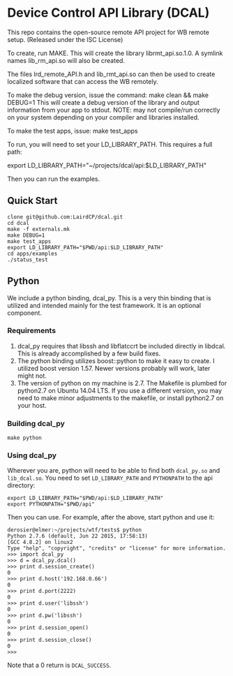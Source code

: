 Device Control API Library (DCAL)
=================================

This repo contains the open-source remote API project for WB remote setup. (Released under the ISC License)

To create, run MAKE.  This will create the library librmt_api.so.1.0.  A symlink names lib_rm_api.so will also be created.

The files lrd_remote_API.h and lib_rmt_api.so can then be used to create localized software that can access the WB remotely.

To make the debug version, issue the command:
make clean && make DEBUG=1
This will create a debug version of the library and output information from your app to stdout.  NOTE: may not compile/run correctly on your system depending on your compiler and libraries installed.

To make the test apps, issue:
make test_apps


To run, you will need to set your LD_LIBRARY_PATH. This requires a full path:

export LD_LIBRARY_PATH="~/projects/dcal/api:$LD_LIBRARY_PATH"

Then you can run the examples.

Quick Start
-----------

    clone git@github.com:LairdCP/dcal.git
    cd dcal
    make -f externals.mk
    make DEBUG=1
    make test_apps
    export LD_LIBRARY_PATH="$PWD/api:$LD_LIBRARY_PATH"
    cd apps/examples
    ./status_test


Python
------

We include a python binding, dcal_py. This is a very thin binding that is utilized and
intended mainly for the test framework. It is an optional component.

### Requirements ###

1. dcal_py requires that libssh and libflatccrt be included directly in libdcal.
This is already accomplished by a few build fixes.
2. The python binding utilizes boost::python to make it easy to create. I utilized boost version 1.57. Newer versions probably will work, later might not.
3. The version of python on my machine is 2.7. The Makefile is plumbed for
python2.7 on Ubuntu 14.04 LTS. If you use a different version,  you may need
to make minor adjustments to the makefile, or install python2.7 on your host.

### Building dcal_py ###

    make python

### Using dcal_py ###

Wherever you are, python will need to be able to find both `dcal_py.so` and
`lib_dcal.so`. You need to set `LD_LIBRARY_PATH` and `PYTHONPATH` to the api
directory:

    export LD_LIBRARY_PATH="$PWD/api:$LD_LIBRARY_PATH"
    export PYTHONPATH="$PWD/api"

Then you can use. For example, after the above, start python and use it:

    derosier@elmer:~/projects/wtf/tests$ python
    Python 2.7.6 (default, Jun 22 2015, 17:58:13)
    [GCC 4.8.2] on linux2
    Type "help", "copyright", "credits" or "license" for more information.
    >>> import dcal_py
    >>> d = dcal_py.dcal()
    >>> print d.session_create()
    0
    >>> print d.host('192.168.0.66')
    0
    >>> print d.port(2222)
    0
    >>> print d.user('libssh')
    0
    >>> print d.pw('libssh')
    0
    >>> print d.session_open()
    0
    >>> print d.session_close()
    0
    >>>

Note that a 0 return is `DCAL_SUCCESS`.
